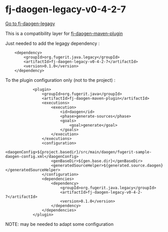 # fj-daogen-legacy-v0-4-2-7

[Go to fj-daogen-legagy](../README.md)

This is a compatibility layer for [fj-daogen-maven-plugin](https://github.com/fugerit-org/fj-daogen/tree/main/fj-daogen-maven-plugin)

Just needed to add the legagy dependency : 

```
	<dependency>
		<groupId>org.fugerit.java.legacy</groupId>
		<artifactId>fj-daogen-legacy-v0-4-2-7</artifactId>
		<version>0.1.0</version>
	</dependency>
```

To the plugin configuration only (not to the project) : 

```
			<plugin>
				<groupId>org.fugerit.java</groupId>
				<artifactId>fj-daogen-maven-plugin</artifactId>
				<executions>
					<execution>
						<id>daogen</id>
						<phase>generate-sources</phase>
						<goals>
							<goal>generate</goal>
						</goals>
					</execution>
				</executions>
				<configuration>
					<daogenConfig>${project.basedir}/src/main/daogen/fugerit-sample-daogen-config.xml</daogenConfig>
					<genBaseDir>${gen.base.dir}</genBaseDir>
					<generatedSourceHelper>${generated.source.daogen}</generatedSourceHelper>
				</configuration>
				<dependencies>
					<dependency>
						<groupId>org.fugerit.java.legacy</groupId>
						<artifactId>fj-daogen-legacy-v0-4-2-7</artifactId>
						<version>0.1.0</version>
					</dependency>
				</dependencies>
			</plugin>
```

NOTE: may be needed to adapt some configuration